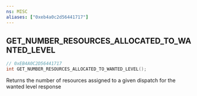 ```yaml
---
ns: MISC
aliases: ["0xeb4a0c2d56441717"]
---
```

## GET_NUMBER_RESOURCES_ALLOCATED_TO_WANTED_LEVEL

```c
// 0xEB4A0C2D56441717
int GET_NUMBER_RESOURCES_ALLOCATED_TO_WANTED_LEVEL();
```

Returns the number of resources assigned to a given dispatch for the wanted level response

